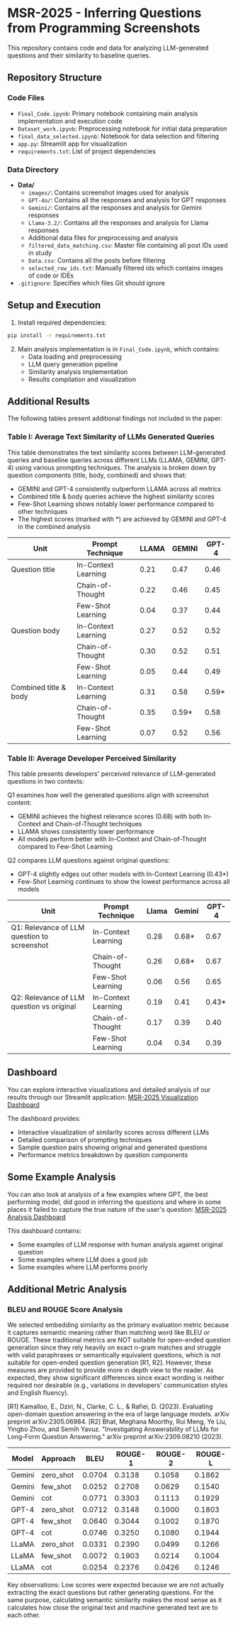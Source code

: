 # MSR-2025 - Inferring Questions from Programming Screenshots

This repository contains code and data for analyzing LLM-generated questions and their similarity to baseline queries.

## Repository Structure

### Code Files
- `Final_Code.ipynb`: Primary notebook containing main analysis implementation and execution code
- `Dataset_work.ipynb`: Preprocessing notebook for initial data preparation
- `final_data_selected.ipynb`: Notebook for data selection and filtering
- `app.py`: Streamlit app for visualization
- `requirements.txt`: List of project dependencies

### Data Directory
- **Data/**
  - `images/`: Contains screenshot images used for analysis
  - `GPT-4o/`: Contains all the responses and analysis for GPT responses
  - `Gemini/`: Contains all the responses and analysis for Gemini responses
  - `Llama-3.2/`: Contains all the responses and analysis for Llama responses
  - Additional data files for preprocessing and analysis
  - `filtered_data_matching.csv`: Master file containing all post IDs used in study
  - `Data.csv`: Contains all the posts before filtering
  - `selected_row_ids.txt`: Manually filtered ids which contains images of code or IDEs
- `.gitignore`: Specifies which files Git should ignore

## Setup and Execution

1. Install required dependencies:
```bash
pip install -r requirements.txt
```

2. Main analysis implementation is in `Final_Code.ipynb`, which contains:
   - Data loading and preprocessing
   - LLM query generation pipeline
   - Similarity analysis implementation
   - Results compilation and visualization

## Additional Results

The following tables present additional findings not included in the paper:

### Table I: Average Text Similarity of LLMs Generated Queries

This table demonstrates the text similarity scores between LLM-generated queries and baseline queries across different LLMs (LLAMA, GEMINI, GPT-4) using various prompting techniques. The analysis is broken down by question components (title, body, combined) and shows that:
- GEMINI and GPT-4 consistently outperform LLAMA across all metrics
- Combined title & body queries achieve the highest similarity scores
- Few-Shot Learning shows notably lower performance compared to other techniques
- The highest scores (marked with *) are achieved by GEMINI and GPT-4 in the combined analysis

| Unit | Prompt Technique | LLAMA | GEMINI | GPT-4 |
|------|-----------------|--------|---------|--------|
| Question title | In-Context Learning | 0.21 | 0.47 | 0.46 |
| | Chain-of-Thought | 0.22 | 0.46 | 0.45 |
| | Few-Shot Learning | 0.04 | 0.37 | 0.44 |
| Question body | In-Context Learning | 0.27 | 0.52 | 0.52 |
| | Chain-of-Thought | 0.30 | 0.52 | 0.51 |
| | Few-Shot Learning | 0.05 | 0.44 | 0.49 |
| Combined title & body | In-Context Learning | 0.31 | 0.58 | 0.59* |
| | Chain-of-Thought | 0.35 | 0.59* | 0.58 |
| | Few-Shot Learning | 0.07 | 0.52 | 0.56 |

### Table II: Average Developer Perceived Similarity

This table presents developers' perceived relevance of LLM-generated questions in two contexts:

Q1 examines how well the generated questions align with screenshot content:
- GEMINI achieves the highest relevance scores (0.68) with both In-Context and Chain-of-Thought techniques
- LLAMA shows consistently lower performance
- All models perform better with In-Context and Chain-of-Thought compared to Few-Shot Learning

Q2 compares LLM questions against original questions:
- GPT-4 slightly edges out other models with In-Context Learning (0.43*)
- Few-Shot Learning continues to show the lowest performance across all models

| Unit | Prompt Technique | Llama | Gemini | GPT-4 |
|------|-----------------|-------|---------|--------|
| Q1: Relevance of LLM question to screenshot | In-Context Learning | 0.28 | 0.68* | 0.67 |
| | Chain-of-Thought | 0.26 | 0.68* | 0.67 |
| | Few-Shot Learning | 0.06 | 0.56 | 0.65 |
| Q2: Relevance of LLM question vs original | In-Context Learning | 0.19 | 0.41 | 0.43* |
| | Chain-of-Thought | 0.17 | 0.39 | 0.40 |
| | Few-Shot Learning | 0.04 | 0.34 | 0.39 |


## Dashboard

You can explore interactive visualizations and detailed analysis of our results through our Streamlit application:
[MSR-2025 Visualization Dashboard](https://question-inferring.streamlit.app/)

The dashboard provides:
- Interactive visualization of similarity scores across different LLMs
- Detailed comparison of prompting techniques
- Sample question pairs showing original and generated questions
- Performance metrics breakdown by question components

## Some Example Analysis

You can also look at analysis of a few examples where GPT, the best performing model, did good in inferring the questions and where in some places it failed to capture the true nature of the user's question: [MSR-2025 Analysis Dashboard](https://example-analysis-msr2025.streamlit.app/)

This dashboard contains:
- Some examples of LLM response with human analysis against original question
- Some examples where LLM does a good job
- Some examples where LLM performs poorly


## Additional Metric Analysis

### BLEU and ROUGE Score Analysis

We selected embedding similarity as the primary evaluation metric because it captures semantic meaning rather than matching word like BLEU or ROUGE. These traditional metrics are NOT suitable for open-ended question generation since they rely heavily on exact n-gram matches and struggle with valid paraphrases or semantically equivalent questions, which is not suitable for open-ended question generation [R1, R2].
However, these measures are provided to provide more in depth view to the reader.  As expected, they show significant differences since exact wording is neither required nor desirable (e.g., variations in developers' communication styles and English fluency).

[R1] Kamalloo, E., Dziri, N., Clarke, C. L., & Rafiei, D. (2023). Evaluating open-domain question answering in the era of large language models. arXiv preprint arXiv:2305.06984.
[R2]  Bhat, Meghana Moorthy, Rui Meng, Ye Liu, Yingbo Zhou, and Semih Yavuz. "Investigating Answerability of LLMs for Long-Form Question Answering." arXiv preprint arXiv:2309.08210 (2023).

| Model  | Approach   | BLEU    | ROUGE-1 | ROUGE-2 | ROUGE-L |
|--------|------------|---------|---------|---------|---------|
| Gemini | zero_shot  | 0.0704  | 0.3138  | 0.1058  | 0.1862  |
| Gemini | few_shot   | 0.0252  | 0.2708  | 0.0629  | 0.1540  |
| Gemini | cot        | 0.0771  | 0.3303  | 0.1113  | 0.1929  |
| GPT-4  | zero_shot  | 0.0712  | 0.3148  | 0.1000  | 0.1803  |
| GPT-4  | few_shot   | 0.0640  | 0.3044  | 0.1002  | 0.1870  |
| GPT-4  | cot        | 0.0746  | 0.3250  | 0.1080  | 0.1944  |
| LLaMA  | zero_shot  | 0.0331  | 0.2390  | 0.0499  | 0.1266  |
| LLaMA  | few_shot   | 0.0072  | 0.1903  | 0.0214  | 0.1004  |
| LLaMA  | cot        | 0.0254  | 0.2376  | 0.0426  | 0.1246  |

Key observations:
Low scores were expected because we are not actually extracting the exact questions but rather generating questions. For the same purpose, calculating semantic similarity makes the most sense as it calculates how close the original text and machine generated text are to each other.

